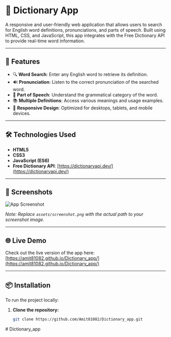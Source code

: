 # 📖 Dictionary App

A responsive and user-friendly web application that allows users to search for English word definitions, pronunciations, and parts of speech. Built using HTML, CSS, and JavaScript, this app integrates with the Free Dictionary API to provide real-time word information.

---

## 🚀 Features

- 🔍 **Word Search**: Enter any English word to retrieve its definition.
- 🔊 **Pronunciation**: Listen to the correct pronunciation of the searched word.
- 🧠 **Part of Speech**: Understand the grammatical category of the word.
- 📚 **Multiple Definitions**: Access various meanings and usage examples.
- 🎯 **Responsive Design**: Optimized for desktops, tablets, and mobile devices.

---

## 🛠️ Technologies Used

- **HTML5**
- **CSS3**
- **JavaScript (ES6)**
- **Free Dictionary API**: [https://dictionaryapi.dev/](https://dictionaryapi.dev/)

---

## 📸 Screenshots

![App Screenshot](assets/screenshot.png)

*Note: Replace `assets/screenshot.png` with the actual path to your screenshot image.*

---

## 🌐 Live Demo

Check out the live version of the app here: [https://amit81082.github.io/Dictionary_app/](https://amit81082.github.io/Dictionary_app/)

---

## 📦 Installation

To run the project locally:

1. **Clone the repository:**

   ```bash
   git clone https://github.com/Amit81082/Dictionary_app.git
#   D i c t i o n a r y _ a p p  
 